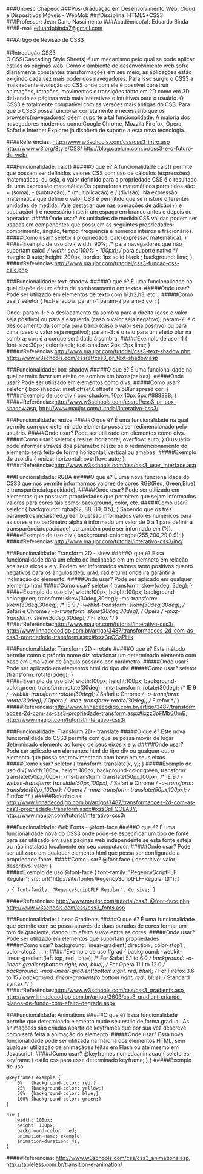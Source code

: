 ###Unoesc Chapecó
###Pós-Graduação em Desenvolvimento Web, Cloud e Dispositivos Móveis - WebMob
###Disciplina: HTML5+CSS3
###Professor: Jean Carlo Nascimento
###Acadêmico(a): Eduardo Binda
###E-mail:eduardobinda7@gmail.com

###Artigo de Revisão de CSS3
</br></br>
##Introdução CSS3
</br>
  O CSS(Cascading Style Sheets) é um mecanismo pelo qual se pode aplicar estilos às páginas web. Como o ambiente de desenvolvimento web sofre diariamente constantes transformações em seu meio, as aplicações estão exigindo cada vez mais poder dos navegadores. Para isso surgiu o CSS3 a mais recente evolução do CSS onde com ele é possível construir animações, rotações, movimentos e transições tanto em 2D como em 3D deixando as páginas web mais interativas e intuitivas para o usuário. O CSS3 é totalmente compatível com as versões mais antigas do CSS. Para que o CSS3 possa funcionar corretamente é necessário que os browsers(navegadores) dêem suporte a tal funcionalidade. A maioria dos navegadores modernos como:Google Chrome, Mozzila Firefox, Opera, Safari e Internet Explorer já dispõem de suporte a esta nova tecnologia.  

####Referências:
http://www.w3schools.com/css/css3_intro.asp
http://www.w3.org/Style/CSS/
http://blog.caelum.com.br/css3-e-o-futuro-da-web/

###Funcionalidade: calc()
#####O que é?
A funcionalidade calc() permite que possam ser definidos valores CSS com uso de cálculos (expressões) matemáticas, ou seja, o valor definido para a propriedade CSS é o resultado de uma expressão matemática.Os operadores matemáticos permitidos são: + (soma), - (subtração), * (multiplicação) e / (divisão).  Na expressão matemática que define o valor CSS é permitido que se misture diferentes unidades de medida. Vale destacar que nas operações de adição(+) e subtração(-) é necessário inserir um espaço em branco antes e depois do operador.
#####Onde usar?
As unidades de medida CSS válidas podem ser usadas em componentes que possuem as seguintes propriedades: comprimento, ângulo, tempo, frequência e números inteiros e fracionários.
#####Como usar?
	seletor { propriedade: calc(expressão matemática); }
#####Exemplo de uso
	div {
	 width: 90%;                /* para navegadores que não suportam calc() */
	 width: calc(100% - 100px); /* para suporte nativo */
	 margin: 0 auto;
	 height: 200px;
	 border: 1px solid black ;
	 background: lime;
	}	
#####Referências:http://www.maujor.com/tutorial/css3-funcao-css-calc.php

###Funcionalidade: text-shadow
#####O que é?
 É uma funcionalidade na qual dispõe de um efeito de sombreamento em textos.
#####Onde usar?
 Pode ser utilizado em elementos de texto com h1,h2,h3, etc...
#####Como usar?
	seletor { 
	text-shadow: param-1 param-2 param-3 cor; 
	} 

Onde:
param-1: é o deslocamento da sombra para a direita (caso o valor seja positivo) ou para a esquerda (caso o valor seja negativo);
param-2: é o deslocamento da sombra para baixo (caso o valor seja positivo) ou para cima (caso o valor seja negativo);
param-3: é o raio para um efeito blur na sombra;
cor: é a corque será dada à sombra.
#####Exemplo de uso
	h1 {
	    font-size:30px; 
	    color:black; 
	    text-shadow: 2px -2px lime; 
	    }	
#####Referências:http://www.maujor.com/tutorial/css3-text-shadow.php, http://www.w3schools.com/cssref/css3_pr_text-shadow.asp

###Funcionalidade: box-shadow
#####O que é?
 É uma funcionalidade na qual permite fazer um efeito de sombra em boxes(caixas).
#####Onde usar?
 Pode ser utilizado em elementos como divs.
#####Como usar?
	seletor { box-shadow: inset offsetX offsetY raioBlur spread cor; }
#####Exemplo de uso
	div {
	    box-shadow: 10px 10px 5px #888888;
	}	
#####Referências:http://www.w3schools.com/cssref/css3_pr_box-shadow.asp, http://www.maujor.com/tutorial/interativo-css3/

###Funcionalidade: resize
#####O que é?
 É uma funcionalidade na qual permite com que determinado elemento possa ser redimencionado pelo usuário.
#####Onde usar?
 Pode ser utilizado em elementos como divs.
#####Como usar?
	seletor { resize: horizontal;
              overflow: auto; 
          	}
O usuário pode informar através dos parâmetro resize se o redimencionamento do elemento será feito de forma horizontal, vertical ou amabas.
#####Exemplo de uso
	div {
	    resize: horizontal;
	    overflow: auto;
	} 	
#####Referências:http://www.w3schools.com/css/css3_user_interface.asp

###Funcionalidade: RGBA
#####O que é?
 É uma nova funcionalidade do CSS3 que nos permite informarmos valores de cores RGB(Red, Green,Blue) e transparência(opacidade).
#####Onde usar?
 Pode ser utilizado em elementos que possuam propriedades que permitem que sejam informados valores para cores tais como: background, color, etc.
#####Como usar?
	seletor { background: rgba(92, 88, 89, 0.5); } 
Sabendo que os três parâmetros inciais(red,green,blue)são informados valores numéricos para as cores e no parâmetro alpha é informado um valor de 0 a 1 para definir a transparência(opacidade) ou também pode ser informado em (%).
#####Exemplo de uso
	div {
	     background-color: rgba(255,200,29,0.9);
	}	
#####Referências:http://www.maujor.com/tutorial/interativo-css3/inc/

###Funcionalidade: Transform 2D - skew
#####O que é?
 Essa funcionalidade dará um efeito de inclinação em um elemneto em relação aos seus eixos x e y. Podem ser informados valores tanto positivos quanto negativos para os ângulos(deg, grad, rad e turn) onde irá garantir a inclinação do elemento.
#####Onde usar?
 Pode ser aplicado em qualquer elemento html
#####Como usar?
	seletor { transform: skew(αdeg, βdeg); } 
#####Exemplo de uso
	div{
    width:100px;
    height:100px;
    background-color:green;
    transform: skew(30deg,30deg);
    -ms-transform: skew(30deg,30deg); /* IE 9 */
    -webkit-transform: skew(30deg,30deg); /* Safari e Chrome */
    -o-transform: skew(30deg,30deg); /* Opera */
    -moz-transform: skew(30deg,30deg); /* Firefox */
	}
#####Referências:http://www.maujor.com/tutorial/interativo-css3/, http://www.linhadecodigo.com.br/artigo/3487/transformacoes-2d-com-as-css3-propriedade-transform.aspx#ixzz3pCCsPHlk

###Funcionalidade: Transform 2D - rotate
#####O que é?
 Este método permite como o próprio nome diz rotacionar um determinado elemento com base em uma valor de ângulo passado por parâmetro.
#####Onde usar?
 Pode ser aplicado em elementos html do tipo div.
#####Como usar?
	seletor {transform: rotate(αdeg); }  
#####Exemplo de uso
	div{
	    width:100px;
	    height:100px;
	    background-color:green;
	transform: rotate(30deg);
	-ms-transform: rotate(30deg); /* IE 9 */
	-webkit-transform: rotate(30deg); /* Safari e Chrome */
	-o-transform: rotate(30deg); /* Opera */
	-moz-transform: rotate(30deg); /* Firefox */
	}
#####Referências:http://www.linhadecodigo.com.br/artigo/3487/transformacoes-2d-com-as-css3-propriedade-transform.aspx#ixzz3pFMb6OmB, http://www.maujor.com/tutorial/interativo-css3/

###Funcionalidade: Transform 2D - translate
#####O que é?
 Este nova funcionalidade do CSS3 permite com que se possa mover de lugar determinado elemento ao longo de seus eixos x e y.
#####Onde usar?
 Pode ser aplicado em elementos html do tipo div ou qualquer outro elemento que possa ser movimentado com base em seus eixos
#####Como usar?
	 seletor { transform: translate(x, y); } 
#####Exemplo de uso
	div{
	    width:100px;
	    height:100px;
	    background-color:green;
	    transform: translate(50px,100px);
	    -ms-transform: translate(50px,100px); /* IE 9 */
	    -webkit-transform: translate(50px,100px); /* Safari e Chrome */
	    -o-transform: translate(50px,100px); /* Opera */
	    -moz-transform: translate(50px,100px); /* Firefox */
	}
#####Referências: http://www.linhadecodigo.com.br/artigo/3487/transformacoes-2d-com-as-css3-propriedade-transform.aspx#ixzz3pFQOLA3Y, http://www.maujor.com/tutorial/interativo-css3/

###Funcionalidade: Web Fonts - @font-face
#####O que é?
 É uma funcionalidade nova do CSS3 onde pode-se especificar um tipo de fonte para ser utilizado em suas páginas web independente se esta fonte esteja ou não instalada localmente em seu computador.
#####Onde usar?
 Pode ser utilizado em qualquer elemento html que possa ser configurado a propriedade fonte.
#####Como usar?
	@font face {
	descritivo: valor;
	descritivo: valor;
	}   
#####Exemplo de uso
	@font-face {
		font-family: "RegencyScriptFLF Regular";
		src: url("http://site/fontes/RegencyScriptFLF-Regular.ttf");
		}

	p { font-family: "RegencyScriptFLF Regular", Cursive; }
#####Referências: http://www.maujor.com/tutorial/css3-@font-face.php, http://www.w3schools.com/css/css3_fonts.asp

###Funcionalidade: Linear Gradients
#####O que é?
  É uma funcionalidade que permite com se possa através de duas paradas de cores formar um tom de gradiente, dando um efeito suave entre as cores.
#####Onde usar?
 Pode ser utilizado em elementos que suportam propriedades  
#####Como usar?
	background: linear-gradient( direction , color-stop1 , color-stop2, ... );
#####Exemplo de uso
	#grad {
	  background: -webkit-linear-gradient(left top, red , blue); /* For Safari 5.1 to 6.0 */
	  background: -o-linear-gradient(bottom right, red, blue); /* For Opera 11.1 to 12.0 */
	  background: -moz-linear-gradient(bottom right, red, blue); /* For Firefox 3.6 to 15 */
	  background: linear-gradient(to bottom right, red , blue); /* Standard syntax */
	} 
#####Referências:http://www.w3schools.com/css/css3_gradients.asp, http://www.linhadecodigo.com.br/artigo/3603/css3-gradient-criando-planos-de-fundo-com-efeito-degrade.aspx

###Funcionalidade: Animations
#####O que é?
 Essa funcionalidade permite que determinado elemento mude seu estilo de forma gradual. As animaçõess são criadas apartir de keyframes que por sua vez descreve como será feita a animação do elemento.
#####Onde usar?
 Essa nova funcionalidade pode ser utilizada na maioria dos elementos HTML, sem qualquer utilização de animaçãoes feitas em Flash ou até mesmo em Javascript.
#####Como usar?
    @keyframes nomedaanimacao {
       seletores-keyframe { estilo css para esse determinado keyframe; }
    }
#####Exemplo de uso
	
	@keyframes example {
	    0%   {background-color: red;}
	    25%  {background-color: yellow;}
	    50%  {background-color: blue;}
	    100% {background-color: green;}
	}

	div {
	    width: 100px;
	    height: 100px;
	    background-color: red;
	    animation-name: example;
	    animation-duration: 4s;
	}
#####Referências: http://www.w3schools.com/css/css3_animations.asp, http://tableless.com.br/transition-e-animation/
